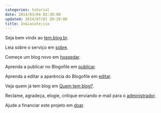```yaml
---
categories: tutorial
date: 2014/03/04 02:30:00
updated: 2014/07/01 20:20:00
title: In&iacute;cio
---
```

Seja bem vindx ao [tem.blog.br](http://tem.blog.br).

Leia sobre o serviço em [sobre](../sobre).

Começe um blog novo em [hospedar](../hospedar).

Aprenda a publicar no Blogofile em [publicar](../publicar).

Aprenda a editar a aparência do Blogofile em [editar](../editar).

Veja quem já tem blog em [Quem tem blog?](http://quem.tem.blog.br).

Reclame, agradeça, elogie, critique enviando e-mail para o [administrador](../contato).

Ajude a financiar este projeto em [doar](../doar).
